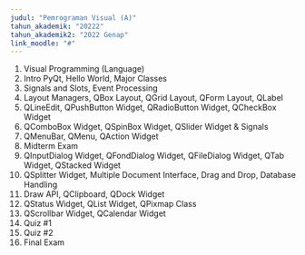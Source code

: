 ```yaml
---
judul: "Pemrograman Visual (A)"
tahun_akademik: "20222"
tahun_akademik2: "2022 Genap"
link_moodle: "#"
---
```


1. Visual Programming (Language)
2. Intro PyQt, Hello World, Major Classes
3. Signals and Slots, Event Processing
4. Layout Managers, QBox Layout, QGrid Layout, QForm Layout, QLabel
5. QLineEdit, QPushButton Widget, QRadioButton Widget, QCheckBox Widget
6. QComboBox Widget, QSpinBox Widget, QSlider Widget & Signals
7. QMenuBar, QMenu, QAction Widget
8. Midterm Exam
9. QInputDialog Widget, QFondDialog Widget, QFileDialog Widget, QTab Widget, QStacked Widget
10. QSplitter Widget, Multiple Document Interface, Drag and Drop, Database Handling
11. Draw API, QClipboard, QDock Widget
12. QStatus Widget, QList Widget, QPixmap Class
13. QScrollbar Widget, QCalendar Widget
14. Quiz #1
15. Quiz #2
16. Final Exam
